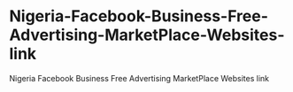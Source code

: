 # Nigeria-Facebook-Business-Free-Advertising-MarketPlace-Websites-link
Nigeria Facebook Business Free Advertising MarketPlace Websites link
